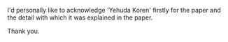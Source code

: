 I'd personally like to acknowledge 'Yehuda Koren' firstly for the paper and the detail with which it was explained in the paper.

Thank you.
